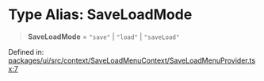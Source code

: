 # Type Alias: SaveLoadMode

> **SaveLoadMode** = `"save"` \| `"load"` \| `"saveLoad"`

Defined in: [packages/ui/src/context/SaveLoadMenuContext/SaveLoadMenuProvider.tsx:7](https://github.com/laruss/react-text-game/blob/69d70d1469d5c42a37ce3eebe7e9ba2b0e018eba/packages/ui/src/context/SaveLoadMenuContext/SaveLoadMenuProvider.tsx#L7)
